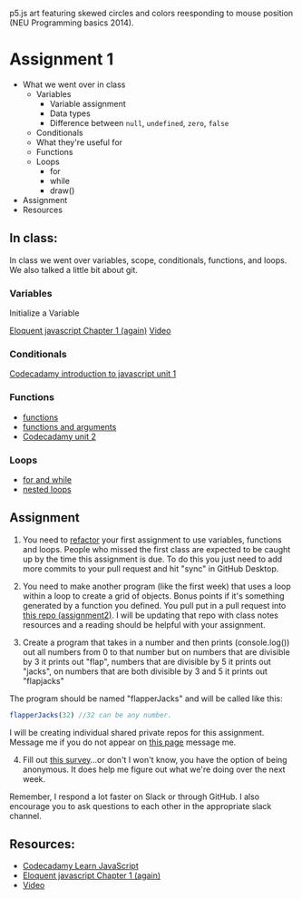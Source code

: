 p5.js art featuring skewed circles and colors reesponding to mouse position (NEU Programming basics 2014).

# Assignment 1
- What we went over in class
  - Variables
    - Variable assignment
    - Data types
    - Difference between `null`, `undefined`, `zero`, `false`
  - Conditionals
  - What they're useful for
  - Functions
  - Loops
    - for
    - while
    - draw()
- Assignment
- Resources

## In class:
In class we went over variables, scope, conditionals, functions, and loops. We also talked a little bit about git.

### Variables
Initialize a Variable

[Eloquent javascript Chapter 1 (again)](http://eloquentjavascript.net/01_values.html#p_X4IS2nLCLI)
[Video](https://youtu.be/Bn_B3T_Vbxs?list=PLRqwX-V7Uu6Zy51Q-x9tMWIv9cueOFTFA&t=151)

### Conditionals

[Codecadamy introduction to javascript unit 1](https://www.codecademy.com/learn/javascript)

### Functions
- [functions](https://www.youtube.com/watch?v=wRHAitGzBrg&index=16&list=PLRqwX-V7Uu6Zy51Q-x9tMWIv9cueOFTFA)
- [functions and arguments](https://www.youtube.com/watch?v=zkc417YapfE&index=17&list=PLRqwX-V7Uu6Zy51Q-x9tMWIv9cueOFTFA)
- [Codecadamy unit 2](https://www.codecademy.com/courses/javascript-beginner-en-6LzGd/0/1?curriculum_id=506324b3a7dffd00020bf661)

### Loops
- [for and while](https://www.youtube.com/watch?v=cnRD9o6odjk&index=14&list=PLRqwX-V7Uu6Zy51Q-x9tMWIv9cueOFTFA)
- [nested loops](https://www.youtube.com/watch?v=1c1_TMdf8b8&index=15&list=PLRqwX-V7Uu6Zy51Q-x9tMWIv9cueOFTFA)

## Assignment
1. You need to [refactor](https://en.wikipedia.org/wiki/Code_refactoring) your first assignment to use variables, functions and loops. People who missed the first class are expected to be caught up by the time this assignment is due.
To do this you just need to add more commits to your pull request and hit "sync" in GitHub Desktop.

2. You need to make another program (like the first week) that uses a loop within a loop to create a grid of objects. Bonus points if it's something generated by a function you defined. You pull put in a pull request into [this repo (assignment2)](https://github.com/ArtG2260SpringTuesday2016/Assignment1). I will be updating that repo with class notes resources and a reading should be helpful with your assignment.

3. Create a program that takes in a number and then prints (console.log()) out all numbers from 0 to that number but on numbers that are divisible by 3 it prints out "flap", numbers that are divisible by 5 it prints out "jacks", on numbers that are both divisible by 3 and 5 it prints out "flapjacks"

The program should be named "flapperJacks" and will be called like this:

```javascript
flapperJacks(32) //32 can be any number.
```

I will be creating individual shared private repos for this assignment. Message me if you do not appear on [this page](https://github.com/orgs/ArtG2260SpringTuesday2016/people) message me.

4. Fill out [this survey](https://surveyplanet.com/56a06616823af13b2fdf727f)…or don't I won't know, you have the option of being anonymous. It does help me figure out what we're doing over the next week.

Remember, I respond a lot faster on Slack or through GitHub. I also encourage you to ask questions to each other in the appropriate slack channel.

## Resources:
- [Codecadamy Learn JavaScript](https://www.codecademy.com/learn/javascript)
- [Eloquent javascript Chapter 1 (again)](http://eloquentjavascript.net/01_values.html#p_X4IS2nLCLI)
- [Video](https://youtu.be/Bn_B3T_Vbxs?list=PLRqwX-V7Uu6Zy51Q-x9tMWIv9cueOFTFA&t=151)
